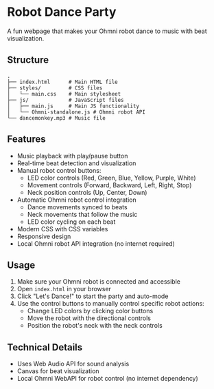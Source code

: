 # Robot Dance Party

A fun webpage that makes your Ohmni robot dance to music with beat visualization.

## Structure

  ```
  .
  ├── index.html      # Main HTML file
  ├── styles/         # CSS files
  │   └── main.css    # Main stylesheet
  ├── js/             # JavaScript files
  │   ├── main.js     # Main JS functionality
  │   └── Ohmni-standalone.js # Ohmni robot API
  └── dancemonkey.mp3 # Music file
  ```

## Features

- Music playback with play/pause button
- Real-time beat detection and visualization
- Manual robot control buttons:
  - LED color controls (Red, Green, Blue, Yellow, Purple, White)
  - Movement controls (Forward, Backward, Left, Right, Stop)
  - Neck position controls (Up, Center, Down)
- Automatic Ohmni robot control integration
  - Dance movements synced to beats
  - Neck movements that follow the music
  - LED color cycling on each beat
- Modern CSS with CSS variables
- Responsive design
- Local Ohmni robot API integration (no internet required)

## Usage

1. Make sure your Ohmni robot is connected and accessible
2. Open `index.html` in your browser
3. Click "Let's Dance!" to start the party and auto-mode
4. Use the control buttons to manually control specific robot actions:
   - Change LED colors by clicking color buttons
   - Move the robot with the directional controls
   - Position the robot's neck with the neck controls

## Technical Details

- Uses Web Audio API for sound analysis
- Canvas for beat visualization
- Local Ohmni WebAPI for robot control (no internet dependency) 